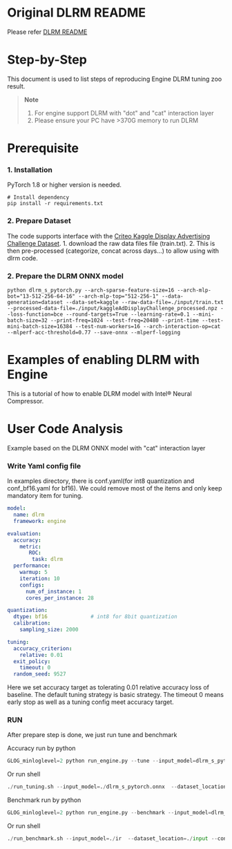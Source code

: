 Original DLRM README
============

Please refer [DLRM README](https://github.com/facebookresearch/dlrm/blob/master/README.md)

Step-by-Step
============

This document is used to list steps of reproducing Engine DLRM tuning zoo result.

> **Note**
>
> 1. For engine support DLRM with "dot" and "cat" interaction layer
> 2. Please  ensure your PC have >370G memory to run DLRM 

# Prerequisite

### 1. Installation

PyTorch 1.8 or higher version is needed.

  ```shell
  # Install dependency
  pip install -r requirements.txt
  ```

### 2. Prepare Dataset

  The code supports interface with the [Criteo Kaggle Display Advertising Challenge Dataset](https://ailab.criteo.com/ressources/).
    1. download the raw data files file (train.txt).
    2. This is then pre-processed (categorize, concat across days...) to allow using with dlrm code.

### 2. Prepare the DLRM ONNX model

  ```shell
  python dlrm_s_pytorch.py --arch-sparse-feature-size=16 --arch-mlp-bot="13-512-256-64-16" --arch-mlp-top="512-256-1" --data-generation=dataset --data-set=kaggle --raw-data-file=./input/train.txt --processed-data-file=./input/kaggleAdDisplayChallenge_processed.npz --loss-function=bce --round-targets=True --learning-rate=0.1 --mini-batch-size=32 --print-freq=1024 --test-freq=20480 --print-time --test-mini-batch-size=16384 --test-num-workers=16 --arch-interaction-op=cat --mlperf-acc-threshold=0.77 --save-onnx --mlperf-logging 
  ```

Examples of enabling DLRM with Engine
=========================

This is a tutorial of how to enable DLRM model with Intel® Neural Compressor.

# User Code Analysis

Example based on the DLRM ONNX model with "cat" interaction layer

### Write Yaml config file
In examples directory, there is conf.yaml(for int8 quantization and conf_bf16.yaml for bf16). We could remove most of the items and only keep mandatory item for tuning.
```yaml
model:
  name: dlrm
  framework: engine

evaluation:
  accuracy:
    metric:
       ROC:
        task: dlrm
  performance:
    warmup: 5
    iteration: 10
    configs:
      num_of_instance: 1
      cores_per_instance: 28

quantization:
  dtype: bf16              # int8 for 8bit quantization
  calibration:
    sampling_size: 2000

tuning:
  accuracy_criterion:
    relative: 0.01
  exit_policy:
    timeout: 0
  random_seed: 9527
```
Here we set accuracy target as tolerating 0.01 relative accuracy loss of baseline. The default tuning strategy is basic strategy. The timeout 0 means early stop as well as a tuning config meet accuracy target.

### RUN
After prepare step is done, we just run tune and benchmark

Accuracy run by python

```python
GLOG_minloglevel=2 python run_engine.py --tune --input_model=dlrm_s_pytorch.onnx --batch_size=32
```

Or run shell

```python
./run_tuning.sh --input_model=./dlrm_s_pytorch.onnx  --dataset_location=./input --config=./conf.yaml
```

Benchmark run by python

```python
GLOG_minloglevel=2 python run_engine.py --benchmark --input_model=dlrm_s_pytorch.onnx --batch_size=32
```

Or run shell

```python
./run_benchmark.sh --input_model=./ir  --dataset_location=./input --config=./conf.yaml --batch_size=32
```

